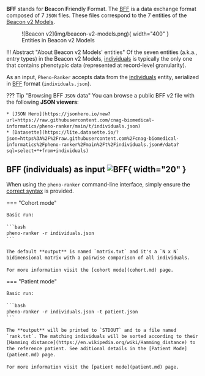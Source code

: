 **BFF** stands for **B**eacon **F**riendly **F**ormat. The [BFF](https://b2ri-documentation.readthedocs.io/en/latest/data-ingestion) is a data exchange format composed of 7 `JSON` files. These files correspond to the 7 entities of the [Beacon v2 Models](https://docs.genomebeacons.org/models).

<figure markdown>
   ![Beacon v2](img/beacon-v2-models.png){ width="400" }
   <figcaption>Entities in Beacon v2 Models</figcaption>
</figure>

!!! Abstract "About Beacon v2 Models' entities"
    Of the seven entities (a.k.a., entry types) in the Beacon v2 Models, [individuals](https://docs.genomebeacons.org/schemas-md/individuals_defaultSchema) is typically the only one that contains phenotypic data (represented at record-level granularity).

As an input, `Pheno-Ranker` accepts data from the [individuals](https://docs.genomebeacons.org/schemas-md/individuals_defaultSchema) entity, serialized in [BFF](https://b2ri-documentation.readthedocs.io/en/latest/data-ingestion) format (`individuals.json`).

??? Tip "Browsing BFF `JSON` data"
    You can browse a public BFF v2 file with the following **JSON viewers**:

    * [JSON Hero](https://jsonhero.io/new?url=https://raw.githubusercontent.com/cnag-biomedical-informatics/pheno-ranker/main/t/individuals.json)
    * [Datasette](https://lite.datasette.io/?json=https%3A%2F%2Fraw.githubusercontent.com%2Fcnag-biomedical-informatics%2Fpheno-ranker%2Fmain%2Ft%2Findividuals.json#/data?sql=select+*+from+individuals)

## BFF (individuals) as input ![BFF](https://avatars.githubusercontent.com/u/33450937?s=200&v=4){ width="20" }

When using the `pheno-ranker` command-line interface, simply ensure the [correct syntax](https://github.com/cnag-biomedical-informatics/pheno-ranker#synopsis) is provided.


=== "Cohort mode"

    Basic run:

    ```bash
    pheno-ranker -r individuals.json
    ```

    The default **output** is named `matrix.txt` and it's a `N x N` bidimensional matrix with a pairwise comparison of all individuals.

    For more information visit the [cohort mode](cohort.md) page.

=== "Patient mode"

    Basic run:

    ```bash
    pheno-ranker -r individuals.json -t patient.json
    ```

    The **output** will be printed to `STDOUT` and to a file named `rank.txt`. The matching individuals will be sorted according to their [Hamming distance](https://en.wikipedia.org/wiki/Hamming_distance) to the reference patient. See aditional details in the [Patient Mode](patient.md) page.
   
    For more information visit the [patient mode](patient.md) page.


